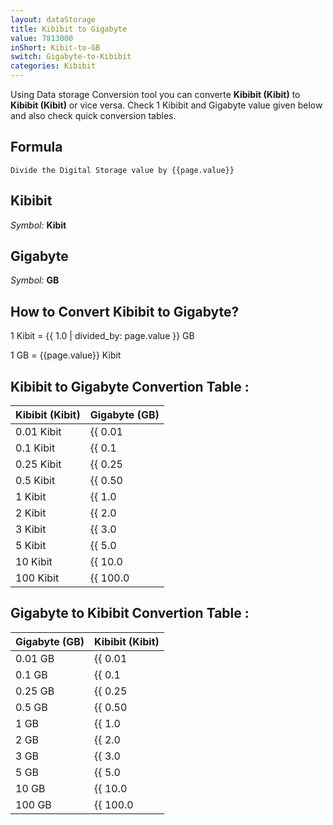 ```yaml
---
layout: dataStorage
title: Kibibit to Gigabyte
value: 7813000
inShort: Kibit-to-GB
switch: Gigabyte-to-Kibibit
categories: Kibibit
---
```


Using Data storage Conversion tool you can converte **Kibibit (Kibit)** to **Kibibit (Kibit)** or vice versa. Check 1 Kibibit and Gigabyte value given below and also check quick conversion tables.

## Formula
`Divide the Digital Storage value by {{page.value}}`

## Kibibit
*Symbol:* **Kibit**

## Gigabyte
*Symbol:* **GB**

## How to Convert Kibibit to Gigabyte?

1 Kibit = {{ 1.0 | divided_by: page.value }} GB

1 GB = {{page.value}} Kibit


## Kibibit to Gigabyte Convertion Table :

| Kibibit (Kibit) | Gigabyte (GB) |
| ---- | ---- |
| 0.01 Kibit | {{ 0.01 | divided_by: page.value }} GB |
| 0.1 Kibit | {{ 0.1 | divided_by: page.value }} GB |
| 0.25 Kibit | {{ 0.25 | divided_by: page.value }} GB |
| 0.5 Kibit | {{ 0.50 | divided_by: page.value }} GB |
| 1 Kibit | {{ 1.0 | divided_by: page.value }} GB |
| 2 Kibit | {{ 2.0 | divided_by: page.value }} GB |
| 3 Kibit | {{ 3.0 | divided_by: page.value }} GB |
| 5 Kibit | {{ 5.0 | divided_by: page.value }} GB |
| 10 Kibit | {{ 10.0 | divided_by: page.value }} GB |
| 100 Kibit | {{ 100.0 | divided_by: page.value }} GB |

## Gigabyte to Kibibit Convertion Table :

| Gigabyte (GB) | Kibibit (Kibit) |
| ---- | ---- |
| 0.01 GB | {{ 0.01 | times: page.value }} Kibit |
| 0.1 GB | {{ 0.1 | times: page.value }} Kibit |
| 0.25 GB | {{ 0.25 | times: page.value }} Kibit |
| 0.5 GB | {{ 0.50 | times: page.value }} Kibit |
| 1 GB | {{ 1.0 | times: page.value }} Kibit |
| 2 GB | {{ 2.0 | times: page.value }} Kibit |
| 3 GB | {{ 3.0 | times: page.value }} Kibit |
| 5 GB | {{ 5.0 | times: page.value }} Kibit |
| 10 GB | {{ 10.0 | times: page.value }} Kibit |
| 100 GB | {{ 100.0 | times: page.value }} Kibit |


<script>
document.getElementById('selectInput')[3].selected = true
document.getElementById('selectOutput')[12].selected = true
</script>
